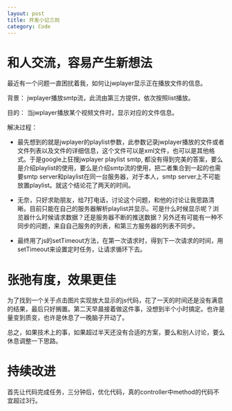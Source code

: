 ```yaml
---
layout: post
title: 开发小记三则
category: Code
---
```



# 和人交流，容易产生新想法

最近有一个问题一直困扰着我，如何让jwplayer显示正在播放文件的信息。

背景： jwplayer播放smtp流，此流由第三方提供，依次按照list播放。

目的： 当jwplayer播放某个视频文件时，显示对应的文件信息。

解决过程：

- 最先想到的就是jwplayer的playlist参数，此参数记录jwplayer播放的文件或者文件列表以及文件的详细信息，这个文件可以是xml文件，也可以是其他格式。于是google上狂搜jwplayer playlist smtp, 都没有得到完美的答案，要么是介绍playlist的使用，要么是介绍smtp流的使用，把二者集合到一起的也需要smtp server和playlist在同一台服务器，对于本人，smtp server上不可能放置playlist。就这个结论花了两天的时间。

- 无奈，只好求助朋友，给7打电话，讨论这个问题，和他的讨论让我思路清晰。目前只能在自己的服务器解析playlist并显示。可是什么时候显示呢？浏览器什么时候请求数据？还是服务器不断的推送数据？另外还有可能有一种不同步的问题，来自自己服务的列表，和第三方服务器的列表不同步。

- 最终用了js的setTimeout方法，在第一次请求时，得到下一次请求的时间，用setTimeout来设置定时任务，让请求循环下去。

# 张弛有度，效果更佳

为了找到一个关于点击图片实现放大显示的js代码，花了一天的时间还是没有满意的结果，最后只好搁置。第二天早晨接着做这件事，没想到半个小时搞定。也许是量变到质变，也许是休息了一晚脑子开动了。

总之，如果技术上的事，如果超过半天还没有合适的方案，要么和别人讨论，要么休息调整一下思路。

# 持续改进

首先让代码完成任务，三分钟后，优化代码，真的controller中method的代码不宜超过3行。